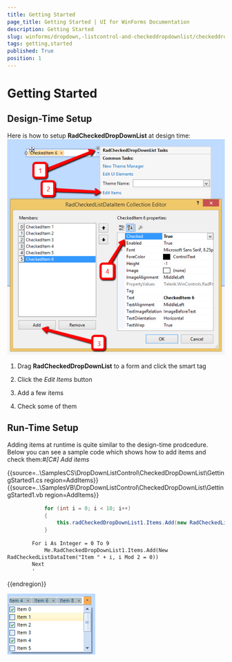 ```yaml
---
title: Getting Started
page_title: Getting Started | UI for WinForms Documentation
description: Getting Started
slug: winforms/dropdown,-listcontrol-and-checkeddropdownlist/checkeddropdownlist/getting-started
tags: getting,started
published: True
position: 1
---
```


# Getting Started



## Design-Time Setup

Here is how to setup __RadCheckedDropDownList__ at design time:
      ![dropdown-and-listcontrol-checkeddropdownlist-getting-started 001](images/dropdown-and-listcontrol-checkeddropdownlist-getting-started001.png)

1. Drag __RadCheckedDropDownList__ to a form and click the smart tag
            

1. Click the *Edit Items* button
            

1. Add a few items
            

1. Check some of them
            

## Run-Time Setup

Adding items at runtime is quite similar to the design-time prodcedure. Below you can see a sample code which shows how to add items and check them:#_[C#] Add items_

	



{{source=..\SamplesCS\DropDownListControl\CheckedDropDownList\GettingStarted1.cs region=AddItems}} 
{{source=..\SamplesVB\DropDownListControl\CheckedDropDownList\GettingStarted1.vb region=AddItems}} 

````C#
            for (int i = 0; i < 10; i++)
            {
                this.radCheckedDropDownList1.Items.Add(new RadCheckedListDataItem("Item " + i, i % 2 == 0));
            }
````
````VB.NET
        For i As Integer = 0 To 9
            Me.RadCheckedDropDownList1.Items.Add(New RadCheckedListDataItem("Item " + i, i Mod 2 = 0))
        Next
        '
````

{{endregion}} 


![dropdown-and-listcontrol-checkeddropdownlist-getting-started 002](images/dropdown-and-listcontrol-checkeddropdownlist-getting-started002.png)
